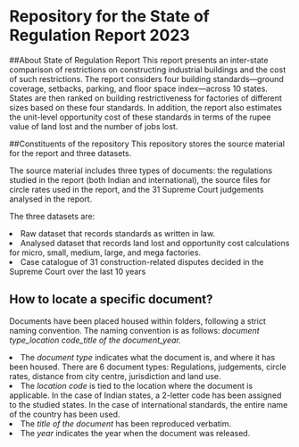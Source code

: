 # Repository for the State of Regulation Report 2023

##About State of Regulation Report
This report presents an inter-state comparison of restrictions on constructing industrial buildings and the cost of such restrictions. The report considers four building standards—ground coverage, setbacks, parking, and floor space index—across 10 states. States are then ranked on building restrictiveness for factories of different sizes based on these four standards. In addition, the report also estimates the unit-level opportunity cost of these standards in terms of the rupee value of land lost and the number of jobs lost.

##Constituents of the repository
This repository stores the source material for the report and three datasets.

The source material includes three types of documents: the regulations studied in the report (both Indian and international), the source files for circle rates used in the report, and the 31 Supreme Court judgements analysed in the report.

The three datasets are:

<li>Raw dataset that records standards as written in law.
<li>Analysed dataset that records land lost and opportunity cost calculations for micro, small, medium, large, and mega factories.
<li>Case catalogue of 31 construction-related disputes decided in the Supreme Court over the last 10 years


## How to locate a specific document?
Documents have been placed housed within folders, following a strict naming convention. The naming convention is as follows: <i> document type_location code_title of the document_year. </i> </li>
<li> The <i>document type</i> indicates what the document is, and where it has been housed.
  There are 6 document types: Regulations, judgements, circle rates, distance from city centre, jurisdiction and land use.
<li> The <i> location code </i> is tied to the location where the document is applicable. In the case of Indian states, a 2-letter code has been assigned to the studied states. In the case of international standards, the entire name of the country has been used.
<li> The <i>title of the document</i> has been reproduced verbatim.
<li> The <i>year</i> indicates the year when the document was released.
